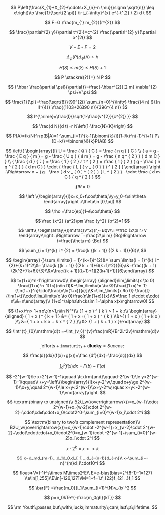 $$
P\left(\frac{X_{1}+X_{2}+\cdots+X_{n}-n \mu}{\sigma \sqrt{n}} \leq x\right)\to \frac{1}{\sqrt{2 \pi}} \int_{-\infty}^{x} e^{-t^{2} / 2} d t
$$

$$
F=G \frac{m_{1} m_{2}}{r^{2}}
$$

$$
\frac{\partial^{2} y}{\partial t^{2}}=c^{2} \frac{\partial^{2} y}{\partial x^{2}}
$$

$$
V-E+F=2
$$

$$
\Delta_{\psi}(P) \Delta_{\psi}(X) \geq \hbar
$$

$$
H(S) \leq m(S) \leq H(S)+1
$$

$$
P \stackrel{?}{=} N P
$$

$$
i \hbar \frac{\partial \psi}{\partial t}=\frac{-\hbar^{2}}{2 m} \nabla^{2} \psi+V \psi
$$

$$
\frac{1}{\pi}=\frac{\sqrt{8}}{99^{2}} \sum_{n=0}^{\infty} \frac{(4 n) !}{(n !)^{4}} \frac{(1103+26390 n)}{396^{4 n}}
$$

$$
l^{\prime}=\frac{l}{\sqrt{1-\frac{v^{2}}{c^{2}} }}
$$

$$
\frac{d N}{d t}=r N\left(1-\frac{N}{K}\right)
$$

$$
P(A)=(k/N)^n
p(B|A)=1-\sum_{i=1}^{k-1}\binom{k}{i}(1-i/k)^n(-1)^{i+1}
P\{D=k\}=\binom{N}{k}P(AB)
$$


$$
\left\{ \begin{array}{l}  U = \frac { Q } { C } = \frac { n q } { C }  \\ { a = g - \frac { E q } { m } = g - \frac { U q } { d m } = g - \frac { n q ^ { 2 } } { d m C } } \\ { \frac { d } { 2 } = \frac { 1 } { 2 } a t ^ { 2 } = \frac { 1 } { 2 } ( g - \frac { n q ^ { 2 } } { d m C } ) \cdot ( \frac { L } { v _ { 0 } } ) ^ { 2 } } \end{array} \right .\Rightarrow n = ( g - \frac { d v _ { 0 } ^ { 2 } } { L ^ { 2 } } ) \cdot \frac { d m C } { q ^ { 2 } }
$$

$$
\oint IR=0
$$

$$
\left \{\begin{array}{l}x=x_0+t\cos\theta,\\y=y_0+t\sin\theta \end{array}\right .(\theta\in [0,\pi])
$$

$$
\rho =\frac{ep}{1-e\cos\theta}
$$

$$
\frac {x^2} {a^2}\pm \frac {y^2} {b^2}=1
$$

$$
\left\{ \begin{array}{l}m\frac{v^2}{r}=Bqv\\T=\frac {2\pi r} v \end{array}\right .\Rightarrow T=\frac{2\pi m} {Bq}\Rightarrow t=\frac{\theta m} {Bq}
$$

$$
\sum_{i = 1}^{k} i ^ {2} = \frac{k {(k + 1)} {(2 k + 1)}}{6}\\
$$

$$
\begin{array} {}\sum_\limits{i = 1}^{k+1}i^{2}&= \sum_\limits{i = 1}^{k} i ^ {2}+(k+1)^2\\&= \frac{k {(k + 1)} {(2 k + 1)+6(k+1)^2}}{6}\\&=\frac{(k + 1)(2k^2+7k+6)}{6}\\&=\frac{(k + 1)[(k+1)+1][2(k+1)+1]}{6}\end{array}
$$

$$
t=(1+x)^n-1\rightarrow0\\
\begin{array} {aligned}\lim_\limits{x \to 0} \frac{(1+x)^n-1}{x}(n\in R)&=\lim_\limits{x \to 0}[\frac{(1+x)^n-1}{\ln(1+x)^n}\cdot\frac{n\ln(1+x)}{x}]\\&=\lim_\limits{x \to 0} \frac{t}{\ln(1+t)}\cdot\lim_\limits{x \to 0}\frac{n\ln(1+x)}{x}\\&=\frac 1 e\cdot e\cdot n\\&=n\end{array}\\
(1+x)^\alpha\thicksim 1+\alpha x(x\rightarrow0)
$$

$$
(1+x)^n> 1+n x\;(n>1,n\in N^*)\\
( 1 + x ) ^ { k } > 1 + k x\\
 \begin{array} {aligned} ( 1 + x ) ^ { k + 1 } &= ( 1 + x ) ( 1 + x ) ^ { k } \\&>{ ( 1 + x ) ( 1 + k x ) }\\ &={ 1 + x + k x + k x ^ { 2 } }\\ &> {1 + ( k + 1 ) x }\end{array}
$$

$$
\int^{t}_{0}\mathrm{d}t =-\int_{v_0}^{v}\frac{mR}{B^2L^2v}\mathrm{d}v
$$

$$
\int \textrm{efforts}+\texttt{immaturity}+\textrm{d}\textbf{lucky}=Success
$$

$$
\frac{d}{dx}(f(x)+g(x))=\frac {df}{dx}+\frac{dg}{dx}
$$

$$
\int_{a}^{b}f(x)dx=F(b)-F(a)
$$

$$
-2^{w-1}\le x<2^{w-1}-1\qquad \textrm{and}\qquad-2^{w-1}\le y<2^{w-1}-1\qquad\\
x+y=\left\{\begin{array}{l}x+y-2^w,\quad x+y\ge 2^{w-1}\\x+y,\quad 2^{w-1}\le x+y<2^{w-1}\\x+y-2^w,\quad x+y<-2^{w-1}\end{array}\right.
$$

$$
\textrm{binary  to  unsigned}\\
B2U_w(\overrightarrow{x})=x_{w-1}\cdot 2^{w-1}+x_{w-2}\cdot 2^{w-2}+\cdot\cdot\cdot+x_0\cdot2^0=\sum_{i=0}^{w-1}x_i\cdot 2^i
$$

$$
\textrm{binary  to  two's complement representation}\\
B2U_w(\overrightarrow{x})=x_{w-1}\cdot -2^{w-1}+x_{w-2}\cdot 2^{w-2}+\cdot\cdot\cdot+x_0\cdot2^0=x_{w-1}\cdot -2^{w-1}+\sum_{i=0}^{w-2}x_i\cdot 2^i
$$

$$
x\cdot2^k=x<<k
$$

$$
x=d_md_{m-1}…d_1d_0.d_{-1}…d_{-(n-1)}d_{-n}\\
x=\sum_{i=-n}^{m}d_i\cdot10^i
$$

$$
float=>V=(-1)^s\times M\times2^E\\
E=e-bias(bias=2^{8-1}-1=127)
\\e\in[1,255]\\E\in[-126,127]\\M=1+f=1.f_{22}f_{21…}f_1
$$

$$
\bar{F} =\frac{m_0}{l_1}\sum_{i=1}^{N}v_{ix}^2
$$

$$
p=n_0kTe^{-\frac{m_0gh}{kT}}
$$

$$
\rm Youth\;passes,but\;with\;luck\;immaturity\;can\;last\;a\;lifetime.
$$



